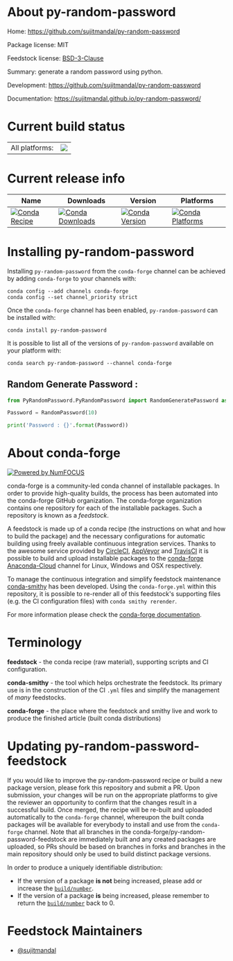 About py-random-password
========================

Home: https://github.com/sujitmandal/py-random-password

Package license: MIT

Feedstock license: [BSD-3-Clause](https://github.com/conda-forge/py-random-password-feedstock/blob/master/LICENSE.txt)

Summary: generate a random password using python.

Development: https://github.com/sujitmandal/py-random-password

Documentation: https://sujitmandal.github.io/py-random-password/

Current build status
====================


<table><tr><td>All platforms:</td>
    <td>
      <a href="https://dev.azure.com/conda-forge/feedstock-builds/_build/latest?definitionId=15288&branchName=master">
        <img src="https://dev.azure.com/conda-forge/feedstock-builds/_apis/build/status/py-random-password-feedstock?branchName=master">
      </a>
    </td>
  </tr>
</table>

Current release info
====================

| Name | Downloads | Version | Platforms |
| --- | --- | --- | --- |
| [![Conda Recipe](https://img.shields.io/badge/recipe-py--random--password-green.svg)](https://anaconda.org/conda-forge/py-random-password) | [![Conda Downloads](https://img.shields.io/conda/dn/conda-forge/py-random-password.svg)](https://anaconda.org/conda-forge/py-random-password) | [![Conda Version](https://img.shields.io/conda/vn/conda-forge/py-random-password.svg)](https://anaconda.org/conda-forge/py-random-password) | [![Conda Platforms](https://img.shields.io/conda/pn/conda-forge/py-random-password.svg)](https://anaconda.org/conda-forge/py-random-password) |

Installing py-random-password
=============================

Installing `py-random-password` from the `conda-forge` channel can be achieved by adding `conda-forge` to your channels with:

```
conda config --add channels conda-forge
conda config --set channel_priority strict
```

Once the `conda-forge` channel has been enabled, `py-random-password` can be installed with:

```
conda install py-random-password
```

It is possible to list all of the versions of `py-random-password` available on your platform with:

```
conda search py-random-password --channel conda-forge
```

## Random Generate Password : 
```python
from PyRandomPassword.PyRandomPassword import RandomGeneratePassword as RandomPassword

Password = RandomPassword(10)

print('Password : {}'.format(Password))
```

About conda-forge
=================

[![Powered by
NumFOCUS](https://img.shields.io/badge/powered%20by-NumFOCUS-orange.svg?style=flat&colorA=E1523D&colorB=007D8A)](https://numfocus.org)

conda-forge is a community-led conda channel of installable packages.
In order to provide high-quality builds, the process has been automated into the
conda-forge GitHub organization. The conda-forge organization contains one repository
for each of the installable packages. Such a repository is known as a *feedstock*.

A feedstock is made up of a conda recipe (the instructions on what and how to build
the package) and the necessary configurations for automatic building using freely
available continuous integration services. Thanks to the awesome service provided by
[CircleCI](https://circleci.com/), [AppVeyor](https://www.appveyor.com/)
and [TravisCI](https://travis-ci.com/) it is possible to build and upload installable
packages to the [conda-forge](https://anaconda.org/conda-forge)
[Anaconda-Cloud](https://anaconda.org/) channel for Linux, Windows and OSX respectively.

To manage the continuous integration and simplify feedstock maintenance
[conda-smithy](https://github.com/conda-forge/conda-smithy) has been developed.
Using the ``conda-forge.yml`` within this repository, it is possible to re-render all of
this feedstock's supporting files (e.g. the CI configuration files) with ``conda smithy rerender``.

For more information please check the [conda-forge documentation](https://conda-forge.org/docs/).

Terminology
===========

**feedstock** - the conda recipe (raw material), supporting scripts and CI configuration.

**conda-smithy** - the tool which helps orchestrate the feedstock.
                   Its primary use is in the construction of the CI ``.yml`` files
                   and simplify the management of *many* feedstocks.

**conda-forge** - the place where the feedstock and smithy live and work to
                  produce the finished article (built conda distributions)


Updating py-random-password-feedstock
=====================================

If you would like to improve the py-random-password recipe or build a new
package version, please fork this repository and submit a PR. Upon submission,
your changes will be run on the appropriate platforms to give the reviewer an
opportunity to confirm that the changes result in a successful build. Once
merged, the recipe will be re-built and uploaded automatically to the
`conda-forge` channel, whereupon the built conda packages will be available for
everybody to install and use from the `conda-forge` channel.
Note that all branches in the conda-forge/py-random-password-feedstock are
immediately built and any created packages are uploaded, so PRs should be based
on branches in forks and branches in the main repository should only be used to
build distinct package versions.

In order to produce a uniquely identifiable distribution:
 * If the version of a package **is not** being increased, please add or increase
   the [``build/number``](https://docs.conda.io/projects/conda-build/en/latest/resources/define-metadata.html#build-number-and-string).
 * If the version of a package **is** being increased, please remember to return
   the [``build/number``](https://docs.conda.io/projects/conda-build/en/latest/resources/define-metadata.html#build-number-and-string)
   back to 0.

Feedstock Maintainers
=====================

* [@sujitmandal](https://github.com/sujitmandal/)

